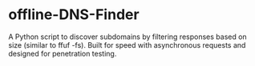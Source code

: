 # offline-DNS-Finder
A Python script to discover subdomains by filtering responses based on size (similar to ffuf -fs). Built for speed with asynchronous requests and designed for penetration testing.
